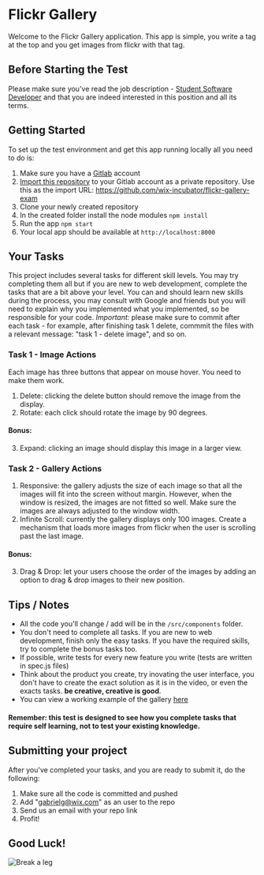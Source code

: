 # Flickr Gallery

Welcome to the Flickr Gallery application.
This app is simple, you write a tag at the top and you get images from flickr with that tag.

## Before Starting the Test
Please make sure you've read the job description - [Student Software Developer](https://www.wix.com/jobs/locations/tel-aviv/positions/2467) and that you are indeed interested in this position and all its terms.

## Getting Started
To set up the test environment and get this app running locally all you need to do is:
1. Make sure you have a [Gitlab](https://gitlab.org) account
2. [Import this repository](https://docs.gitlab.com/ee/user/project/import/repo_by_url.html) to your Gitlab account as a private repository. Use this as the import URL: https://github.com/wix-incubator/flickr-gallery-exam
3. Clone your newly created repository
4. In the created folder install the node modules `npm install`
5. Run the app `npm start`
6. Your local app should be available at `http://localhost:8000`

## Your Tasks
This project includes several tasks for different skill levels. You may try completing them all but if you are new to web development, complete the tasks that are a bit above your level.
You can and should learn new skills during the process, you may consult with Google and friends but you will need to explain why you implemented what you implemented, so be responsible for your code.
*Important:* please make sure to commit after each task - for example, after finishing task 1 delete, commmit the files with a relevant message: "task 1 - delete image", and so on.


### Task 1 - Image Actions
Each image has three buttons that appear on mouse hover. You need to make them work.
1. Delete: clicking the delete button should remove the image from the display. 
2. Rotate: each click should rotate the image by 90 degrees.

#### Bonus:
3. Expand: clicking an image should display this image in a larger view.

### Task 2 - Gallery Actions
1. Responsive:  the gallery adjusts the size of each image so that all the images will fit into the screen without margin. However, when the window is resized, the images are not fitted so well. Make sure the images are always adjusted to the window width.
2. Infinite Scroll: currently the gallery displays only 100 images. Create a mechanism that loads more images from flickr when the user is scrolling past the last image.

#### Bonus:
3. Drag & Drop: let your users choose the order of the images by adding an option to drag & drop images to their new position.

## Tips / Notes
- All the code you'll change / add will be in the `/src/components` folder.
- You don't need to complete all tasks. If you are new to web development, finish only the easy tasks. If you have the required skills, try to complete the bonus tasks too.
- If possible, write tests for every new feature you write (tests are written in spec.js files)
- Think about the product you create, try inovating the user interface, you don't have to create the exact solution as it is in the video, or even the exacts tasks. **be creative, creative is good**.
- You can view a working example of the gallery [here](https://youtu.be/8rgufa8l0c4)

#### Remember: this test is designed to see how you complete tasks that require self learning, not to test your existing knowledge.

## Submitting your project
After you've completed your tasks, and you are ready to submit it, do the following:
1. Make sure all the code is committed and pushed
2. Add "gabrielg@wix.com" as an user to the repo
3. Send us an email with your repo link
4. Profit!

## Good Luck!
![Break a leg](https://media0.giphy.com/media/aHs1EAnUAxYgU/giphy.gif)
